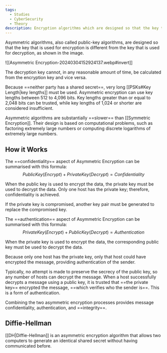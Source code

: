 ```yaml
---
tags:
  - Studies
  - CyberSecurity
  - Theory
description: Encryption algorithms which are designed so that the key that is used for encryption is different from the key that is used for decryption
---
```

Asymmetric algorithms, also called public-key algorithms, are designed so that the key that is used for encryption is different from the key that is used for decryption, as shown in the image. 

![[Asymmetric Encryption-20240304152924137.webp#invert]]

The decryption key cannot, in any reasonable amount of time, be calculated from the encryption key and vice versa.

Because ==neither party has a shared secret==, very long [[PSKs#Key Length|key lengths]] must be used. Asymmetric encryption can use key lengths between 512 to 4,096 bits. Key lengths greater than or equal to 2,048 bits can be trusted, while key lengths of 1,024 or shorter are considered insufficient.

Asymmetric algorithms are substantially ==slower== than [[Symmetric Encryption]]. Their design is based on computational problems, such as factoring extremely large numbers or computing discrete logarithms of extremely large numbers.

## How it Works

The ==confidentiality== aspect of Asymmetric Encryption can be summarised with this formula:
$$Public Key (Encrypt) + Private Key (Decrypt) = Confidentiality$$

When the public key is used to encrypt the data, the private key must be used to decrypt the data. Only one host has the private key; therefore, confidentiality is achieved.

If the private key is compromised, another key pair must be generated to replace the compromised key.

The ==authentication== aspect of Asymmetric Encryption can be summarised with this formula:
$$ Private Key (Encrypt) + Public Key (Decrypt) = Authentication $$

When the private key is used to encrypt the data, the corresponding public key must be used to decrypt the data. 

Because only one host has the private key, only that host could have encrypted the message, providing authentication of the sender. 

Typically, no attempt is made to preserve the secrecy of the public key, so any number of hosts can decrypt the message. When a host successfully decrypts a message using a public key, it is trusted that ==the private key== encrypted the message, ==which verifies who the sender is==. This is a form of authentication.

Combining the two asymmetric encryption processes provides message confidentiality, authentication, and ==integrity==.

## Diffie-Hellman

[[DH|Diffie-Hellman]] is an asymmetric encryption algorithm that allows two computers to generate an identical shared secret without having communicated before.